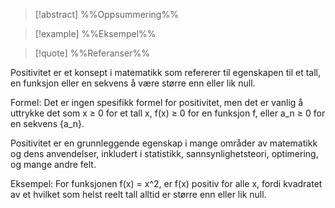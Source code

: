 
> [!abstract] %%Oppsummering%%
> 

> [!example] %%Eksempel%%
> 

> [!quote] %%Referanser%%
>


Positivitet er et konsept i matematikk som refererer til egenskapen til et tall, en funksjon eller en sekvens å være større enn eller lik null.

Formel: Det er ingen spesifikk formel for positivitet, men det er vanlig å uttrykke det som x ≥ 0 for et tall x, f(x) ≥ 0 for en funksjon f, eller a_n ≥ 0 for en sekvens {a_n}.

Positivitet er en grunnleggende egenskap i mange områder av matematikk og dens anvendelser, inkludert i statistikk, sannsynlighetsteori, optimering, og mange andre felt.

Eksempel: For funksjonen f(x) = x^2, er f(x) positiv for alle x, fordi kvadratet av et hvilket som helst reelt tall alltid er større enn eller lik null.